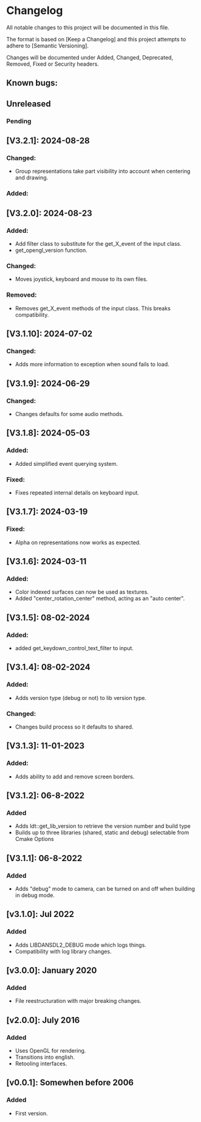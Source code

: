 # Changelog

All notable changes to this project will be documented in this file.

The format is based on [Keep a Changelog] and this project attempts to adhere to [Semantic Versioning].

Changes will be documented under Added, Changed, Deprecated, Removed, Fixed or Security headers.

## Known bugs:

## Unreleased
### Pending

## [V3.2.1]: 2024-08-28
### Changed:
- Group representations take part visibility into account when centering and drawing.

### Added:
## [V3.2.0]: 2024-08-23
### Added:
- Add filter class to substitute for the get_X_event of the input class.
- get_opengl_version function.
### Changed:
- Moves joystick, keyboard and mouse to its own files.
### Removed:
- Removes get_X_event methods of the input class. This breaks compatibility.

## [V3.1.10]: 2024-07-02
### Changed:
- Adds more information to exception when sound fails to load.

## [V3.1.9]: 2024-06-29
### Changed:
- Changes defaults for some audio methods.

## [V3.1.8]: 2024-05-03
### Added:
- Added simplified event querying system.
### Fixed:
- Fixes repeated internal details on keyboard input.

## [V3.1.7]: 2024-03-19
### Fixed:
- Alpha on representations now works as expected.

## [V3.1.6]: 2024-03-11
### Added:
- Color indexed surfaces can now be used as textures.
- Added "center_rotation_center" method, acting as an "auto center".

## [V3.1.5]: 08-02-2024
### Added:
- added get_keydown_control_text_filter to input.

## [V3.1.4]: 08-02-2024
### Added:
- Adds version type (debug or not) to lib version type.
### Changed:
- Changes build process so it defaults to shared.

## [V3.1.3]: 11-01-2023
### Added:
- Adds ability to add and remove screen borders.

## [V3.1.2]: 06-8-2022
### Added
- Adds ldt::get_lib_version to retrieve the version number and build type
- Builds up to three libraries (shared, static and debug) selectable from Cmake Options

## [V3.1.1]: 06-8-2022
### Added
- Adds "debug" mode to camera, can be turned on and off when building in debug mode.

## [v3.1.0]: Jul 2022
### Added
- Adds LIBDANSDL2_DEBUG mode which logs things.
- Compatibility with log library changes.

## [v3.0.0]: January 2020
### Added
- File reestructuration with major breaking changes.

## [v2.0.0]: July 2016
### Added
- Uses OpenGL for rendering.
- Transitions into english.
- Retooling interfaces.

## [v0.0.1]: Somewhen before 2006
### Added
- First version.


